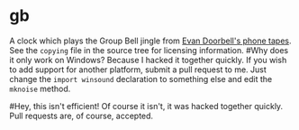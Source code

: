 # gb
A clock which plays the Group Bell jingle from [Evan Doorbell's phone tapes](http://evan-doorbell.com).
See the `copying` file in the source tree for licensing information.
#Why does it only work on Windows?
Because I hacked it together quickly. If you wish to add support for another platform, submit a pull request to me. Just change the `import winsound` declaration to something else and edit the `mknoise` method.

#Hey, this isn't efficient!
Of course it isn't, it was hacked together quickly. Pull requests are, of course, accepted.